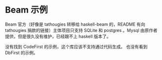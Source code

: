 # Beam 示例

Beam 官方（好像是 tathougies 转移给 haskell-beam 的，README 有向 tathougies 捐款的链接）主体项目只支持 SQLite 和 postgres 。Mysql 由原作者提供，但是很久没有维护，已经跟不上 haskell 版本了。

没有找到 CodeFirst 的示例，这个库应该不支持通过代码生成。
也没有看到 DbFirst 的示例。